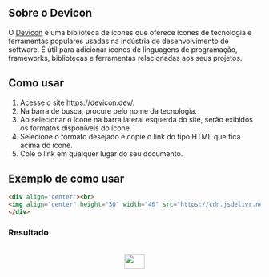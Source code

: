 
## Sobre o Devicon

O [Devicon](https://github.com/devicons/devicon) é uma biblioteca de ícones que oferece ícones de tecnologia e ferramentas populares usadas na indústria de desenvolvimento de software. É útil para adicionar ícones de linguagens de programação, frameworks, bibliotecas e ferramentas relacionadas aos seus projetos.

## Como usar

1. Acesse o site https://devicon.dev/.
2. Na barra de busca, procure pelo nome da tecnologia.
3. Ao selecionar o ícone na barra lateral esquerda do site, serão exibidos os formatos disponíveis do ícone.
4. Selecione o formato desejado e copie o link do tipo HTML que fica acima do ícone.
5. Cole o link em qualquer lugar do seu documento.

## Exemplo de como usar
```html
<div align="center"><br>
<img align="center" height="30" width="40" src="https://cdn.jsdelivr.net/gh/devicons/devicon/icons/nodejs/nodejs-original.svg" />
</div>
```

### Resultado
<div align="center"><br>
<img align="center" height="30" width="40" src="https://cdn.jsdelivr.net/gh/devicons/devicon/icons/nodejs/nodejs-original.svg" />
</div>